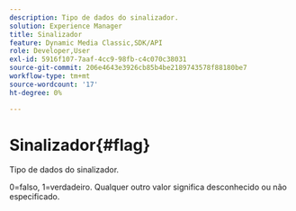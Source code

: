 ```yaml
---
description: Tipo de dados do sinalizador.
solution: Experience Manager
title: Sinalizador
feature: Dynamic Media Classic,SDK/API
role: Developer,User
exl-id: 5916f107-7aaf-4cc9-98fb-c4c070c38031
source-git-commit: 206e4643e3926cb85b4be2189743578f88180be7
workflow-type: tm+mt
source-wordcount: '17'
ht-degree: 0%

---
```


# Sinalizador{#flag}

Tipo de dados do sinalizador.

0=falso, 1=verdadeiro. Qualquer outro valor significa desconhecido ou não especificado.
